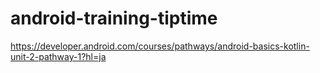 # android-training-tiptime
https://developer.android.com/courses/pathways/android-basics-kotlin-unit-2-pathway-1?hl=ja
